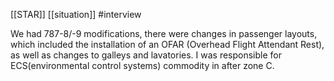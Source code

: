 [[STAR]]
[[situation]]
#interview

We had  787-8/-9 modifications, there were changes in passenger layouts, which included the installation of an OFAR (Overhead Flight Attendant Rest), as well as changes to galleys and lavatories. 
I  was responsible for ECS(environmental control systems) commodity in after zone C.

